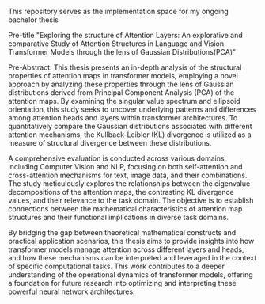 This repository serves as the implementation space for my ongoing bachelor thesis

Pre-title
"Exploring the structure of Attention Layers: An explorative and comparative Study of Attention Structures in Language and Vision Transformer Models through the lens of Gaussian Distributions(PCA)"

Pre-Abstract:
This thesis presents an in-depth analysis of the structural properties of attention maps in transformer models, employing a novel approach by analyzing these properties through the lens of Gaussian distributions derived from Principal Component Analysis (PCA) of the attention maps. By examining the singular value spectrum and ellipsoid orientation, this study seeks to uncover underlying patterns and differences among attention heads and layers within transformer architectures. To quantitatively compare the Gaussian distributions associated with different attention mechanisms, the Kullback-Leibler (KL) divergence is utilized as a measure of structural divergence between these distributions.

A comprehensive evaluation is conducted across various domains, including Computer Vision and NLP, focusing on both self-attention and cross-attention mechanisms for text, image data, and their combinations. The study meticulously explores the relationships between the eigenvalue decompositions of the attention maps, the contrasting KL divergence values, and their relevance to the task domain. The objective is to establish connections between the mathematical characteristics of attention map structures and their functional implications in diverse task domains.

By bridging the gap between theoretical mathematical constructs and practical application scenarios, this thesis aims to provide insights into how transformer models manage attention across different layers and heads, and how these mechanisms can be interpreted and leveraged in the context of specific computational tasks. This work contributes to a deeper understanding of the operational dynamics of transformer models, offering a foundation for future research into optimizing and interpreting these powerful neural network architectures.
